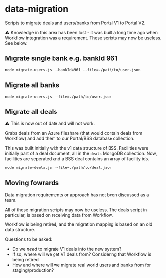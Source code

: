 # data-migration

Scripts to migrate deals and users/banks from Portal V1 to Portal V2.

:warning: Knowledge in this area has been lost - it was built a long time ago when Workflow integration was a requirement. These scripts may now be useless. See below.

## Migrate single bank e.g. bankId 961

```shell
node migrate-users.js --bankId=961 --file=./path/to/user.json
```

## Migrate all banks

```shell
node migrate-users.js --file=./path/to/user.json
```

## Migrate all deals

:warning: This is now out of date and will not work.

Grabs deals from an Azure fileshare (that would contain deals from Workflow) and add them to our Portal/BSS database collection.

This was built initially with the v1 data structure of BSS. Facilities were initially part of a deal document, all in the `deals` MongoDB collection. Now, facilities are seperated and a BSS deal contains an array of facility ids.

```shell
node migrate-deals.js --file=./path/to/deal.json
```

## Moving fowrards

Data migration requirements or approach has not been discussed as a team.

All of these migration scripts may now be useless. The deals script in particular, is based on receiving data from Workflow.

Workflow is being retired, and the migration mapping is based on an old data structure.

Questions to be asked:

- Do we _need_ to migrate V1 deals into the new system?
- If so, where will we get V1 deals from? Considering that Workflow is being retired
- How and where will we migrate real world users and banks from for staging/production?
